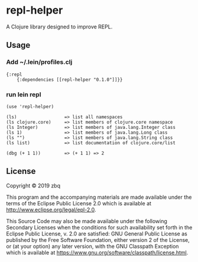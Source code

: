 # repl-helper

A Clojure library designed to improve REPL.

## Usage

### Add ~/.lein/profiles.clj
    {:repl
        {:dependencies [[repl-helper "0.1.0"]]}}

### run lein repl
    (use 'repl-helper)
    
    (ls)                  => list all namespaces
    (ls clojure.core)     => list members of clojure.core namespace
    (ls Integer)          => list members of java.lang.Integer class
    (ls 1)                => list members of java.lang.Long class
    (ls "")               => list members of java.lang.String class
    (ls list)             => list documentation of clojure.core/list

    (dbg (+ 1 1))         => (+ 1 1) => 2
## License

Copyright © 2019 zbq

This program and the accompanying materials are made available under the
terms of the Eclipse Public License 2.0 which is available at
http://www.eclipse.org/legal/epl-2.0.

This Source Code may also be made available under the following Secondary
Licenses when the conditions for such availability set forth in the Eclipse
Public License, v. 2.0 are satisfied: GNU General Public License as published by
the Free Software Foundation, either version 2 of the License, or (at your
option) any later version, with the GNU Classpath Exception which is available
at https://www.gnu.org/software/classpath/license.html.
